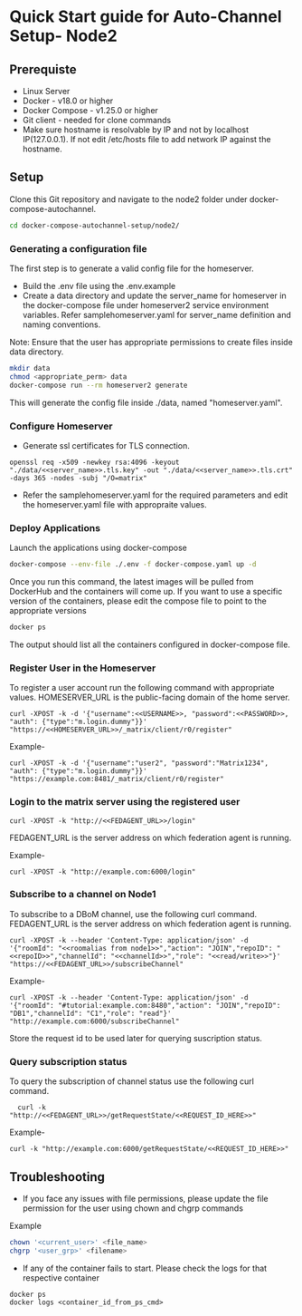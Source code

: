 # Quick Start guide for Auto-Channel Setup- Node2

## Prerequiste 

- Linux Server
- Docker - v18.0 or higher
- Docker Compose - v1.25.0 or higher
- Git client - needed for clone commands
- Make sure hostname is resolvable by IP and not by localhost IP(127.0.0.1). If not edit /etc/hosts file to add network IP against the hostname.

## Setup

Clone this Git repository and navigate to the node2 folder under docker-compose-autochannel.

```sh
cd docker-compose-autochannel-setup/node2/
```
### Generating a configuration file
The first step is to generate a valid config file for the homeserver. 
- Build the .env file using the .env.example 
- Create a data directory and update the server_name for homeserver in the docker-compose file under homeserver2 service environment variables. Refer samplehomeserver.yaml for server_name definition and naming conventions.

Note: Ensure that the user has appropriate permissions to create files inside data directory.

```sh
mkdir data
chmod <appropriate_perm> data
docker-compose run --rm homeserver2 generate
```

This will generate the config file inside ./data, named "homeserver.yaml".

### Configure Homeserver

- Generate ssl certificates for TLS connection.
```
openssl req -x509 -newkey rsa:4096 -keyout "./data/<<server_name>>.tls.key" -out "./data/<<server_name>>.tls.crt" -days 365 -nodes -subj "/O=matrix"
```

- Refer the samplehomeserver.yaml for the required parameters and edit the homeserver.yaml file with appropraite values.

### Deploy Applications

Launch the applications using docker-compose 

```sh
docker-compose --env-file ./.env -f docker-compose.yaml up -d 
```

Once you run this command, the latest images will be pulled from DockerHub and the containers will come up. If you want to use a specific version of the containers, please edit the compose file to point to the appropriate versions

```sh
docker ps
```
The output should list all the containers configured in docker-compose file.


### Register User in the Homeserver

To register a user account run the following command with appropriate values.
HOMESERVER_URL is the public-facing domain of the home server.

```
curl -XPOST -k -d '{"username":<<USERNAME>>, "password":<<PASSWORD>>, "auth": {"type":"m.login.dummy"}}' "https://<<HOMESERVER_URL>>/_matrix/client/r0/register"
```
Example-
```
curl -XPOST -k -d '{"username":"user2", "password":"Matrix1234", "auth": {"type":"m.login.dummy"}}' "https://example.com:8481/_matrix/client/r0/register"
```

### Login to the matrix server using the registered user

```
curl -XPOST -k "http://<<FEDAGENT_URL>>/login"
```
FEDAGENT_URL is the server address on which federation agent is running.

Example-
```
curl -XPOST -k "http://example.com:6000/login"
```

### Subscribe to a channel on Node1

To subscribe to a DBoM channel, use the following curl command. FEDAGENT_URL is the server address on which federation agent is running.
```
curl -XPOST -k --header 'Content-Type: application/json' -d '{"roomId": "<<roomalias from node1>>","action": "JOIN","repoID": "<<repoID>>","channelId": "<<channelId>>","role": "<<read/write>>"}' "https://<<FEDAGENT_URL>>/subscribeChannel"
```
Example-
``` 
curl -XPOST -k --header 'Content-Type: application/json' -d '{"roomId": "#tutorial:example.com:8480","action": "JOIN","repoID": "DB1","channelId": "C1","role": "read"}' "http://example.com:6000/subscribeChannel"
```
Store the request id to be used later for querying suscription status.

### Query subscription status

To query the subscription of channel status use the following curl command.
```
  curl -k "http://<<FEDAGENT_URL>>/getRequestState/<<REQUEST_ID_HERE>>"
```

Example-

```
curl -k "http://example.com:6000/getRequestState/<<REQUEST_ID_HERE>>"
```

## Troubleshooting 

- If you face any issues with file permissions, please update the file permission for the user using chown and chgrp commands

Example 

```sh
chown '<current_user>' <file_name>
chgrp '<user_grp>' <filename>
```
- If any of the container fails to start. Please check the logs for that respective container 

```
docker ps
docker logs <container_id_from_ps_cmd>
```








